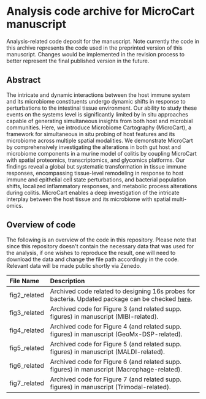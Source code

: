 # Analysis code archive for MicroCart manuscript
Analysis-related code deposit for the manuscript. Note currently the code in this archive represents the code used in the preprinted version of this manuscript. Changes would be implemented in the revision process to better represent the final published version in the future.

## Abstract
The intricate and dynamic interactions between the host immune system and its microbiome constituents undergo dynamic shifts in response to perturbations to the intestinal tissue environment. Our ability to study these events on the systems level is significantly limited by in situ approaches capable of generating simultaneous insights from both host and microbial communities. Here, we introduce Microbiome Cartography (MicroCart), a framework for simultaneous in situ probing of host features and its microbiome across multiple spatial modalities. We demonstrate MicroCart by comprehensively investigating the alterations in both gut host and microbiome components in a murine model of colitis by coupling MicroCart with spatial proteomics, transcriptomics, and glycomics platforms. Our findings reveal a global but systematic transformation in tissue immune responses, encompassing tissue-level remodeling in response to host immune and epithelial cell state perturbations, and bacterial population shifts, localized inflammatory responses, and metabolic process alterations during colitis. MicroCart enables a deep investigation of the intricate interplay between the host tissue and its microbiome with spatial multi-omics.

## Overview of code

The following is an overview of the code in this repository. Please note that since this repository doesn't contain the necessary data that was used for the analysis, if one wishes to reproduce the result, one will need to download the data and change the file path accordingly in the code. Relevant data will be made public shortly via Zenedo.

| File Name | Description |
| :---------- | :---------- |
| fig2_related | Archived code related to designing 16s probes for bacteria. Updated package can be checked [here](https://github.com/BokaiZhu/microbiomeFISH).   |
| fig3_related | Archived code for Figure 3 (and related supp. figures) in manuscript (MIBI-related).            |
| fig4_related | Archived code for Figure 4 (and related supp. figures) in manuscript (GeoMx-DSP-related).           |
| fig5_related | Archived code for Figure 5 (and related supp. figures) in manuscript (MALDI-related). |
| fig6_related | Archived code for Figure 6 (and related supp. figures) in manuscript (Macrophage-related). |
| fig7_related | Archived code for Figure 7 (and related supp. figures) in manuscript (Trimodal-related). |

